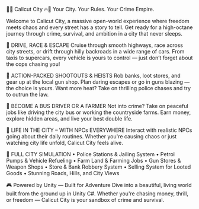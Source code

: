 🌆🔥 Calicut City 🔥🌆
Your City. Your Rules. Your Crime Empire.

Welcome to Calicut City, a massive open-world experience where freedom meets chaos and every street has a story to tell. Get ready for a high-octane journey through crime, survival, and ambition in a city that never sleeps.

🚗 DRIVE, RACE & ESCAPE
Cruise through smooth highways, race across city streets, or drift through hilly backroads in a wide range of cars. From taxis to supercars, every vehicle is yours to control — just don’t forget about the cops chasing you!

🔫 ACTION-PACKED SHOOTOUTS & HEISTS
Rob banks, loot stores, and gear up at the local gun shop. Plan daring escapes or go in guns blazing — the choice is yours. Want more heat? Take on thrilling police chases and try to outrun the law.

🚌 BECOME A BUS DRIVER OR A FARMER
Not into crime? Take on peaceful jobs like driving the city bus or working the countryside farms. Earn money, explore hidden areas, and live your best double life.

👥 LIFE IN THE CITY – WITH NPCs EVERYWHERE
Interact with realistic NPCs going about their daily routines. Whether you're causing chaos or just watching city life unfold, Calicut City feels alive.

🏢 FULL CITY SIMULATION
• Police Stations & Jailing System
• Petrol Pumps & Vehicle Refueling
• Farm Land & Farming Jobs
• Gun Stores & Weapon Shops
• Store & Bank Robbery System
• Selling System for Looted Goods
• Stunning Roads, Hills, and City Views

🎮 Powered by Unity — Built for Adventure
Dive into a beautiful, living world built from the ground up in Unity C#. Whether you're chasing money, thrill, or freedom — Calicut City is your sandbox of crime and survival.

